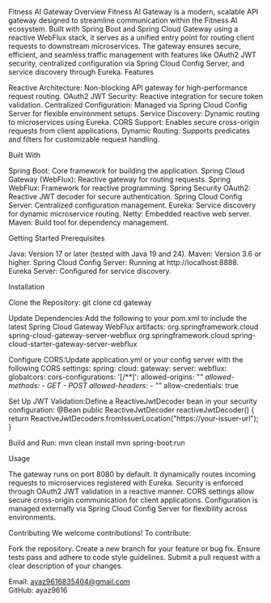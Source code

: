 Fitness AI Gateway
Overview
Fitness AI Gateway is a modern, scalable API gateway designed to streamline communication within the Fitness AI ecosystem. Built with Spring Boot and Spring Cloud Gateway using a reactive WebFlux stack, it serves as a unified entry point for routing client requests to downstream microservices. The gateway ensures secure, efficient, and seamless traffic management with features like OAuth2 JWT security, centralized configuration via Spring Cloud Config Server, and service discovery through Eureka.
Features

Reactive Architecture: Non-blocking API gateway for high-performance request routing.
OAuth2 JWT Security: Reactive integration for secure token validation.
Centralized Configuration: Managed via Spring Cloud Config Server for flexible environment setups.
Service Discovery: Dynamic routing to microservices using Eureka.
CORS Support: Enables secure cross-origin requests from client applications.
Dynamic Routing: Supports predicates and filters for customizable request handling.

Built With

Spring Boot: Core framework for building the application.
Spring Cloud Gateway (WebFlux): Reactive gateway for routing requests.
Spring WebFlux: Framework for reactive programming.
Spring Security OAuth2: Reactive JWT decoder for secure authentication.
Spring Cloud Config Server: Centralized configuration management.
Eureka: Service discovery for dynamic microservice routing.
Netty: Embedded reactive web server.
Maven: Build tool for dependency management.

Getting Started
Prerequisites

Java: Version 17 or later (tested with Java 19 and 24).
Maven: Version 3.6 or higher.
Spring Cloud Config Server: Running at http://localhost:8888.
Eureka Server: Configured for service discovery.

Installation

Clone the Repository:
git clone <repository-url>
cd gateway


Update Dependencies:Add the following to your pom.xml to include the latest Spring Cloud Gateway WebFlux artifacts:
<dependency>
    <groupId>org.springframework.cloud</groupId>
    <artifactId>spring-cloud-gateway-server-webflux</artifactId>
</dependency>
<dependency>
    <groupId>org.springframework.cloud</groupId>
    <artifactId>spring-cloud-starter-gateway-server-webflux</artifactId>
</dependency>


Configure CORS:Update application.yml or your config server with the following CORS settings:
spring:
  cloud:
    gateway:
      server:
        webflux:
          globalcors:
            cors-configurations:
              '[/**]':
                allowed-origins: "*"
                allowed-methods:
                  - GET
                  - POST
                allowed-headers:
                  - "*"
                allow-credentials: true


Set Up JWT Validation:Define a ReactiveJwtDecoder bean in your security configuration:
@Bean
public ReactiveJwtDecoder reactiveJwtDecoder() {
    return ReactiveJwtDecoders.fromIssuerLocation("https://your-issuer-url");
}


Build and Run:
mvn clean install
mvn spring-boot:run



Usage

The gateway runs on port 8080 by default.
It dynamically routes incoming requests to microservices registered with Eureka.
Security is enforced through OAuth2 JWT validation in a reactive manner.
CORS settings allow secure cross-origin communication for client applications.
Configuration is managed externally via Spring Cloud Config Server for flexibility across environments.

Contributing
We welcome contributions! To contribute:

Fork the repository.
Create a new branch for your feature or bug fix.
Ensure tests pass and adhere to code style guidelines.
Submit a pull request with a clear description of your changes.

Email: ayaz9616835404@gmail.com  
GitHub: ayaz9616
